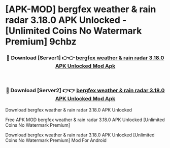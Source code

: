 # [APK-MOD] bergfex  weather & rain radar 3.18.0 APK Unlocked - [Unlimited Coins No Watermark Premium] 9chbz



<div align="center">
<h3>🔴 Download [Server1] 👉👉 <a href="https://momento.my/?title=bergfex__weather_&_rain_radar_3.18.0_APK_Unlocked">bergfex  weather & rain radar 3.18.0 APK Unlocked Mod Apk</a></h3><br>

<h3>🔴 Download [Server2] 👉👉 <a href="https://momento.my/?title=bergfex__weather_&_rain_radar_3.18.0_APK_Unlocked">bergfex  weather & rain radar 3.18.0 APK Unlocked Mod Apk</a></h3>
</div>



Download bergfex  weather & rain radar 3.18.0 APK Unlocked 

Free APK MOD bergfex  weather & rain radar 3.18.0 APK Unlocked [Unlimited Coins No Watermark Premium]

Download bergfex  weather & rain radar 3.18.0 APK Unlocked [Unlimited Coins No Watermark Premium] Mod For Android
